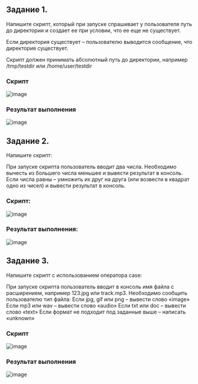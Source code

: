 ## Задание 1.
Напишите скрипт, который при запуске спрашивает у пользователя путь до директории и создает ее при условии, что ее еще не существует.

Если директория существует – пользователю выводится сообщение, что директория существует.

Скрипт должен принимать абсолютный путь до директории, например /tmp/testdir или /home/user/testdir

### Скрипт

![image](https://user-images.githubusercontent.com/121052923/212109910-336181be-d68e-47e3-92d5-9aa82d2a575f.png)

### Результат выполнения

![image](https://user-images.githubusercontent.com/121052923/212110462-4d714f07-e472-4038-b6b9-ace7a49285c9.png)



## Задание 2.
Напишите скрипт:

При запуске скрипта пользователь вводит два числа.
Необходимо вычесть из большего числа меньшее и вывести результат в консоль.
Если числа равны – умножить их друг на друга (или возвести в квадрат одно из чисел) и вывести результат в консоль.

### Скрипт:

![image](https://user-images.githubusercontent.com/121052923/212102723-8833ef0c-565e-4114-af69-ea1ac86abf67.png)

### Результат выполнения:

![image](https://user-images.githubusercontent.com/121052923/212102893-9db7e49c-fe28-46db-90cf-64f133310b8f.png)


## Задание 3.
Напишите скрипт с использованием оператора case:

При запуске скрипта пользователь вводит в консоль имя файла с расширением, например 123.jpg или track.mp3.
Необходимо сообщить пользователю тип файла:
Если jpg, gif или png – вывести слово «image»
Если mp3 или wav – вывести слово «audio»
Если txt или doc – вывести слово «text»
Если формат не подходит под заданные выше – написать «unknown»

### Скрипт

![image](https://user-images.githubusercontent.com/121052923/212114146-41442fc1-3a50-4cd3-a418-86c41c4aea8e.png)


### Результат выполнения

![image](https://user-images.githubusercontent.com/121052923/212114079-d5a6c051-2736-4c9a-a193-009f18350e40.png)

